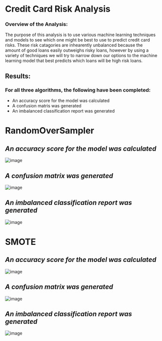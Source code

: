 # Credit Card Risk Analysis 

### **Overview of the Analysis:**

The purpose of this analysis is to use various machine learning techniques and models to see which one might be best to use to predict credit card risks. These risk catagories are inhearently unbalanced because the amount of good loans easily outweighs risky loans, however by using a variety of techniques we will try to narrow down our options to the machine learning model that best predicts which loans will be high risk loans. 

## Results:
### For all three algorithms, the following have been completed:
- An accuracy score for the model was calculated
- A confusion matris was generated
- An imbalanced classification report was generated

# RandomOverSampler

## ***An accuracy score for the model was calculated***

![image](https://user-images.githubusercontent.com/93171738/162643474-ca0d68a1-c23e-4f86-8bab-33e25a1cc603.png)

## ***A confusion matrix was generated***

![image](https://user-images.githubusercontent.com/93171738/162643527-14196962-3f34-4d08-94ef-9602c407cb0b.png)

## ***An imbalanced classification report was generated***

![image](https://user-images.githubusercontent.com/93171738/162643687-3260a8cc-d7a7-44e6-abeb-27c1b8aff25f.png)

# SMOTE

## ***An accuracy score for the model was calculated***
![image](https://user-images.githubusercontent.com/93171738/162644015-d201d3a7-d140-4f43-96cc-115bf01f68fd.png)

## ***A confusion matrix was generated***
![image](https://user-images.githubusercontent.com/93171738/162644029-0718b1ef-3667-43a3-b15d-28230c73fa60.png)

## ***An imbalanced classification report was generated***
![image](https://user-images.githubusercontent.com/93171738/162644044-1bdf4523-600c-423f-891d-d2c47fed205f.png)

